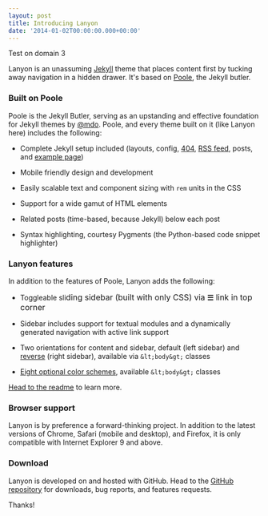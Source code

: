 ```yaml
---
layout: post
title: Introducing Lanyon
date: '2014-01-02T00:00:00.000+00:00'
---
```



Test on domain 3

Lanyon is an unassuming [Jekyll](http://jekyllrb.com) theme that places content first by tucking away navigation in a hidden drawer. It's based on [Poole](http://getpoole.com), the Jekyll butler.

### Built on Poole

Poole is the Jekyll Butler, serving as an upstanding and effective foundation for Jekyll themes by [@mdo](https://twitter.com/mdo). Poole, and every theme built on it (like Lanyon here) includes the following:

* Complete Jekyll setup included (layouts, config, [404](/404), [RSS feed](/atom.xml), posts, and [example page](/about))

* Mobile friendly design and development

* Easily scalable text and component sizing with `rem` units in the CSS

* Support for a wide gamut of HTML elements

* Related posts (time-based, because Jekyll) below each post

* Syntax highlighting, courtesy Pygments (the Python-based code snippet highlighter)

### Lanyon features

In addition to the features of Poole, Lanyon adds the following:

* Toggleable sli<span style="font-size: 1rem;">ding sid</span><span style="font-size: 1rem;">ebar (built with only CSS) via </span>**☰**<span style="font-size: 1rem;"> link in top corner<br></span>

* Sidebar includes support for textual modules and a dynamically generated navigation with active link support

* Two orientations for content and sidebar, default (left sidebar) and [reverse](https://github.com/poole/lanyon#reverse-layout) (right sidebar), available via `&lt;body&gt;` classes

* [Eight optional color schemes](https://github.com/poole/lanyon#themes), available `&lt;body&gt;` classes

[Head to the readme](https://github.com/poole/lanyon#readme) to learn more.

### Browser support

Lanyon is by preference a forward-thinking project. In addition to the latest versions of Chrome, Safari (mobile and desktop), and Firefox, it is only compatible with Internet Explorer 9 and above.

### Download

Lanyon is developed on and hosted with GitHub. Head to the [GitHub repository](https://github.com/poole/lanyon) for downloads, bug reports, and features requests.

Thanks!
